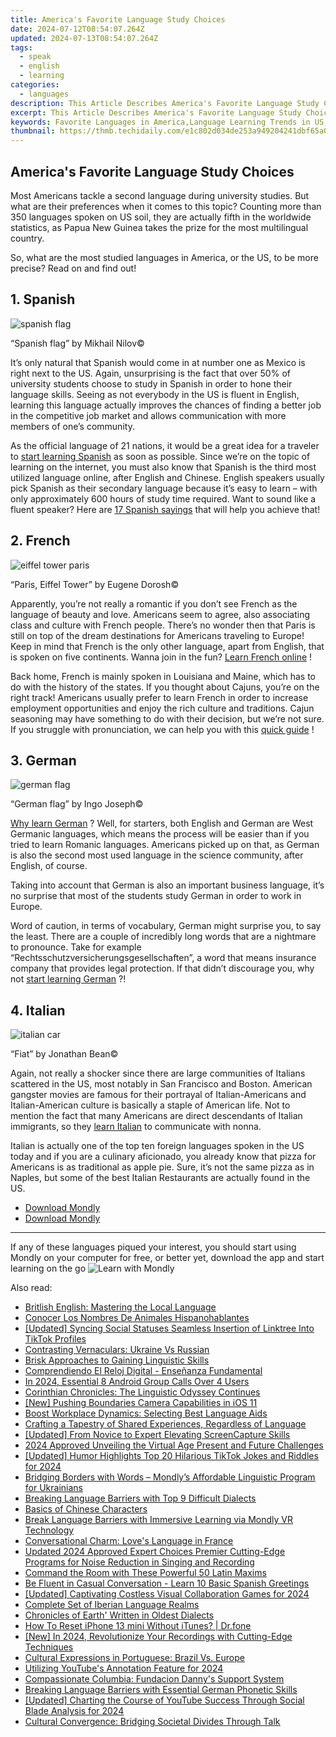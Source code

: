 ```yaml
---
title: America's Favorite Language Study Choices
date: 2024-07-12T08:54:07.264Z
updated: 2024-07-13T08:54:07.264Z
tags:
  - speak
  - english
  - learning
categories:
  - languages
description: This Article Describes America's Favorite Language Study Choices
excerpt: This Article Describes America's Favorite Language Study Choices
keywords: Favorite Languages in America,Language Learning Trends in US,American Language Study Patterns,Top Languages Studied in America,Language Preferences in US Education,Popular Languages for Study USA,Language Education Choices US-Americans Make
thumbnail: https://thmb.techidaily.com/e1c802d034de253a949204241dbf65a06fa99afd9e0063ab337a82a91478e440.jpg
---
```


## America's Favorite Language Study Choices

 Most Americans tackle a second language during university studies. But what are their preferences when it comes to this topic? Counting more than 350 languages spoken on US soil, they are actually fifth in the worldwide statistics, as Papua New Guinea takes the prize for the most multilingual country.

 So, what are the most studied languages in America, or the US, to be more precise? Read on and find out!

## 1\. Spanish

![spanish flag](https://edge.mondly.com/blog/wp-content/uploads/2021/12/spanish-flag-960x639.jpg "Which Are The Most Studied Foreign Languages In America? 2")

 “Spanish flag” by Mikhail Nilov©

 It’s only natural that Spanish would come in at number one as Mexico is right next to the US. Again, unsurprising is the fact that over 50% of university students choose to study in Spanish in order to hone their language skills. Seeing as not everybody in the US is fluent in English, learning this language actually improves the chances of finding a better job in the competitive job market and allows communication with more members of one’s community.

 As the official language of 21 nations, it would be a great idea for a traveler to [start learning Spanish](https://shop.mondly.com/affiliate.php?ACCOUNT=ATISTUDI&AFFILIATE=108875&PATH=https://www.mondly.com?AFFILIATE=108875)  as soon as possible. Since we’re on the topic of learning on the internet, you must also know that Spanish is the third most utilized language online, after English and Chinese. English speakers usually pick Spanish as their secondary language because it’s easy to learn – with only approximately 600 hours of study time required. Want to sound like a fluent speaker? Here are [17 Spanish sayings](https://shop.mondly.com/affiliate.php?ACCOUNT=ATISTUDI&AFFILIATE=108875&PATH=https://www.mondly.com?AFFILIATE=108875) that will help you achieve that!

## 2\. French

![eiffel tower paris](https://edge.mondly.com/blog/wp-content/uploads/2021/12/eiffel-tower-paris-960x640.jpg "Which Are The Most Studied Foreign Languages In America? 3")

 “Paris, Eiffel Tower” by Eugene Dorosh©

 Apparently, you’re not really a romantic if you don’t see French as the language of beauty and love. Americans seem to agree, also associating class and culture with French people. There’s no wonder then that Paris is still on top of the dream destinations for Americans traveling to Europe! Keep in mind that French is the only other language, apart from English, that is spoken on five continents. Wanna join in the fun? [Learn French online](https://shop.mondly.com/affiliate.php?ACCOUNT=ATISTUDI&AFFILIATE=108875&PATH=https://www.mondly.com?AFFILIATE=108875) !

 Back home, French is mainly spoken in Louisiana and Maine, which has to do with the history of the states. If you thought about Cajuns, you’re on the right track! Americans usually prefer to learn French in order to increase employment opportunities and enjoy the rich culture and traditions. Cajun seasoning may have something to do with their decision, but we’re not sure. If you struggle with pronunciation, we can help you with this [quick guide](https://shop.mondly.com/affiliate.php?ACCOUNT=ATISTUDI&AFFILIATE=108875&PATH=https://www.mondly.com?AFFILIATE=108875) !

## 3\. German

![german flag](https://edge.mondly.com/blog/wp-content/uploads/2021/12/german-flag-960x587.jpg "Which Are The Most Studied Foreign Languages In America? 4")

 “German flag” by Ingo Joseph©

[Why learn German](https://shop.mondly.com/affiliate.php?ACCOUNT=ATISTUDI&AFFILIATE=108875&PATH=https://www.mondly.com?AFFILIATE=108875)  ? Well, for starters, both English and German are West Germanic languages, which means the process will be easier than if you tried to learn Romanic languages. Americans picked up on that, as German is also the second most used language in the science community, after English, of course.

 Taking into account that German is also an important business language, it’s no surprise that most of the students study German in order to work in Europe.

 Word of caution, in terms of vocabulary, German might surprise you, to say the least. There are a couple of incredibly long words that are a nightmare to pronounce. Take for example “Rechtsschutzversicherungsgesellschaften”, a word that means insurance company that provides legal protection. If that didn’t discourage you, why not [start learning German](https://shop.mondly.com/affiliate.php?ACCOUNT=ATISTUDI&AFFILIATE=108875&PATH=https://www.mondly.com?AFFILIATE=108875) ?!

## 4\. Italian

![italian car](https://edge.mondly.com/blog/wp-content/uploads/2021/12/italian-car-960x644.jpg "Which Are The Most Studied Foreign Languages In America? 5")

 “Fiat” by Jonathan Bean©

 Again, not really a shocker since there are large communities of Italians scattered in the US, most notably in San Francisco and Boston. American gangster movies are famous for their portrayal of Italian-Americans and Italian-American culture is basically a staple of American life. Not to mention the fact that many Americans are direct descendants of Italian immigrants, so they [learn Italian](https://shop.mondly.com/affiliate.php?ACCOUNT=ATISTUDI&AFFILIATE=108875&PATH=https://www.mondly.com?AFFILIATE=108875) to communicate with nonna.

 Italian is actually one of the top ten foreign languages spoken in the US today and if you are a culinary aficionado, you already know that pizza for Americans is as traditional as apple pie. Sure, it’s not the same pizza as in Naples, but some of the best Italian Restaurants are actually found in the US.

* [Download Mondly](https://www.facebook.com/sharer/sharer.php?u=https%3A%2F%2Fwww.mondly.com%2Fblog%2Fmost-studied-languages-america%2F&t=Which+Are+the+Most+Studied+Foreign+Languages+in+America%3F "Share on Facebook")
* [Download Mondly](https://shop.mondly.com/affiliate.php?ACCOUNT=ATISTUDI&AFFILIATE=108875&PATH=https://www.mondly.com?AFFILIATE=108875)

---

 If any of these languages piqued your interest, you should start using Mondly on your computer for free, or better yet, download the app and start learning on the go ![Learn with Mondly](https://adjt.mondly.com/5ixfg4k?campaign=blog-post-id-6310&fallback=https%3A%2F%2Fapp.mondly.com%3Futm%5Fmedium%3Dblog%5Fblog-post-id-6310%26utm%5Fsource%3Dblog-post-id-6310&redirect%5Fmacos=https%3A%2F%2Fapp.mondly.com%3Futm%5Fmedium%3Dblog%5Fblog-post-id-6310%26utm%5Fsource%3Dblog-post-id-6310&redirect%5Fandroid=https%3A%2F%2Fplay.google.com%2Fstore%2Fapps%2Fdetails%3Fid%3Dcom.atistudios.mondly.languages%3Futm%5Fmedium%3Dblog%5Fblog-post-id-6310%26utm%5Fsource%3Dblog-post-id-6310&redirect%5Fios=https%3A%2F%2Fapps.apple.com%2Fapp%2Fapple-store%2Fid987873536%3Fpt%3D78954800%26ct%3Dblog-post-id-6310%26mt%3D8 "Learn with Mondly")

<ins class="adsbygoogle"
     style="display:block"
     data-ad-format="autorelaxed"
     data-ad-client="ca-pub-7571918770474297"
     data-ad-slot="1223367746"></ins>



<ins class="adsbygoogle"
     style="display:block"
     data-ad-client="ca-pub-7571918770474297"
     data-ad-slot="8358498916"
     data-ad-format="auto"
     data-full-width-responsive="true"></ins>



<span class="atpl-alsoreadstyle">Also read:</span>
<div><ul>
<li><a href="https://mondly-stories.techidaily.com/britlish-english-mastering-the-local-language/"><u>Britlish English: Mastering the Local Language</u></a></li>
<li><a href="https://mondly-stories.techidaily.com/conocer-los-nombres-de-animales-hispanohablantes/"><u>Conocer Los Nombres De Animales Hispanohablantes</u></a></li>
<li><a href="https://some-approaches.techidaily.com/updated-syncing-social-statuses-seamless-insertion-of-linktree-into-tiktok-profiles/"><u>[Updated] Syncing Social Statuses  Seamless Insertion of Linktree Into TikTok Profiles</u></a></li>
<li><a href="https://mondly-stories.techidaily.com/contrasting-vernaculars-ukraine-vs-russian/"><u>Contrasting Vernaculars: Ukraine Vs Russian</u></a></li>
<li><a href="https://mondly-stories.techidaily.com/brisk-approaches-to-gaining-linguistic-skills/"><u>Brisk Approaches to Gaining Linguistic Skills</u></a></li>
<li><a href="https://mondly-stories.techidaily.com/comprendiendo-el-reloj-digital-ensenanza-fundamental/"><u>Comprendiendo El Reloj Digital - Enseñanza Fundamental</u></a></li>
<li><a href="https://visual-screen-recording.techidaily.com/in-2024-essential-8-android-group-calls-over-4-users/"><u>In 2024, Essential 8 Android Group Calls  Over 4 Users</u></a></li>
<li><a href="https://mondly-stories.techidaily.com/corinthian-chronicles-the-linguistic-odyssey-continues/"><u>Corinthian Chronicles: The Linguistic Odyssey Continues</u></a></li>
<li><a href="https://extra-skills.techidaily.com/new-pushing-boundaries-camera-capabilities-in-ios-11/"><u>[New] Pushing Boundaries  Camera Capabilities in iOS 11</u></a></li>
<li><a href="https://mondly-stories.techidaily.com/boost-workplace-dynamics-selecting-best-language-aids/"><u>Boost Workplace Dynamics: Selecting Best Language Aids</u></a></li>
<li><a href="https://mondly-stories.techidaily.com/crafting-a-tapestry-of-shared-experiences-regardless-of-language/"><u>Crafting a Tapestry of Shared Experiences, Regardless of Language</u></a></li>
<li><a href="https://on-screen-recording.techidaily.com/updated-from-novice-to-expert-elevating-screencapture-skills/"><u>[Updated] From Novice to Expert  Elevating ScreenCapture Skills</u></a></li>
<li><a href="https://some-skills.techidaily.com/2024-approved-unveiling-the-virtual-age-present-and-future-challenges/"><u>2024 Approved  Unveiling the Virtual Age  Present and Future Challenges</u></a></li>
<li><a href="https://tiktok-video-files.techidaily.com/updated-humor-highlights-top-20-hilarious-tiktok-jokes-and-riddles-for-2024/"><u>[Updated] Humor Highlights  Top 20 Hilarious TikTok Jokes and Riddles for 2024</u></a></li>
<li><a href="https://mondly-stories.techidaily.com/bridging-borders-with-words-mondlys-affordable-linguistic-program-for-ukrainians/"><u>Bridging Borders with Words – Mondly’s Affordable Linguistic Program for Ukrainians</u></a></li>
<li><a href="https://mondly-stories.techidaily.com/breaking-language-barriers-with-top-9-difficult-dialects/"><u>Breaking Language Barriers with Top 9 Difficult Dialects</u></a></li>
<li><a href="https://mondly-stories.techidaily.com/basics-of-chinese-characters/"><u>Basics of Chinese Characters</u></a></li>
<li><a href="https://mondly-stories.techidaily.com/break-language-barriers-with-immersive-learning-via-mondly-vr-technology/"><u>Break Language Barriers with Immersive Learning via Mondly VR Technology</u></a></li>
<li><a href="https://mondly-stories.techidaily.com/conversational-charm-loves-language-in-france/"><u>Conversational Charm: Love's Language in France</u></a></li>
<li><a href="https://audio-editing.techidaily.com/updated-2024-approved-expert-choices-premier-cutting-edge-programs-for-noise-reduction-in-singing-and-recording/"><u>Updated 2024 Approved Expert Choices Premier Cutting-Edge Programs for Noise Reduction in Singing and Recording</u></a></li>
<li><a href="https://mondly-stories.techidaily.com/command-the-room-with-these-powerful-50-latin-maxims/"><u>Command the Room with These Powerful 50 Latin Maxims</u></a></li>
<li><a href="https://mondly-stories.techidaily.com/be-fluent-in-casual-conversation-learn-10-basic-spanish-greetings/"><u>Be Fluent in Casual Conversation - Learn 10 Basic Spanish Greetings</u></a></li>
<li><a href="https://desktop-recording.techidaily.com/updated-captivating-costless-visual-collaboration-games-for-2024/"><u>[Updated] Captivating Costless Visual Collaboration Games for 2024</u></a></li>
<li><a href="https://mondly-stories.techidaily.com/complete-set-of-iberian-language-realms/"><u>Complete Set of Iberian Language Realms</u></a></li>
<li><a href="https://mondly-stories.techidaily.com/chronicles-of-earth-written-in-oldest-dialects/"><u>Chronicles of Earth' Written in Oldest Dialects</u></a></li>
<li><a href="https://blog-min.techidaily.com/how-to-reset-iphone-13-mini-without-itunes-drfone-by-drfone-ios-system-repair-ios-system-repair/"><u>How To Reset iPhone 13 mini Without iTunes? | Dr.fone</u></a></li>
<li><a href="https://screen-mirroring-recording.techidaily.com/new-in-2024-revolutionize-your-recordings-with-cutting-edge-techniques/"><u>[New] In 2024, Revolutionize Your Recordings with Cutting-Edge Techniques</u></a></li>
<li><a href="https://mondly-stories.techidaily.com/cultural-expressions-in-portuguese-brazil-vs-europe/"><u>Cultural Expressions in Portuguese: Brazil Vs. Europe</u></a></li>
<li><a href="https://facebook-record-videos.techidaily.com/utilizing-youtubes-annotation-feature-for-2024/"><u>Utilizing YouTube's Annotation Feature for 2024</u></a></li>
<li><a href="https://mondly-stories.techidaily.com/compassionate-columbia-fundacion-dannys-support-system/"><u>Compassionate Columbia: Fundacion Danny's Support System</u></a></li>
<li><a href="https://mondly-stories.techidaily.com/breaking-language-barriers-with-essential-german-phonetic-skills/"><u>Breaking Language Barriers with Essential German Phonetic Skills</u></a></li>
<li><a href="https://facebook-record-videos.techidaily.com/updated-charting-the-course-of-youtube-success-through-social-blade-analysis-for-2024/"><u>[Updated] Charting the Course of YouTube Success Through Social Blade Analysis for 2024</u></a></li>
<li><a href="https://mondly-stories.techidaily.com/cultural-convergence-bridging-societal-divides-through-talk/"><u>Cultural Convergence: Bridging Societal Divides Through Talk</u></a></li>
</ul></div>
